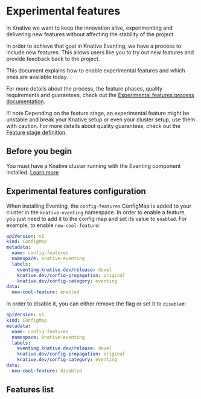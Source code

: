 # Experimental features

In Knative we want to keep the innovation alive, experimenting and delivering new features without affecting the stability of the project.

In order to achieve that goal in Knative Eventing, we have a process to include new features.
This allows users like you to try out new features and provide feedback back to the project.

This document explains how to enable experimental features and which ones are available today.

For more details about the process, the feature phases, quality requirements and guarantees, check out the [Experimental features process documentation](https://github.com/knative/eventing/blob/main/docs/experimental-features.md).

!!! note
    Depending on the feature stage, an experimental feature might be unstable and break your Knative setup or even your cluster setup, use them with caution.
    For more details about quality guarantees, check out the [Feature stage definition](https://github.com/knative/eventing/blob/main/docs/experimental-features.md#stage-definition).

## Before you begin

You must have a Knative cluster running with the Eventing component installed. [Learn more](../../admin/install/)

## Experimental features configuration

When installing Eventing, the `config-features` ConfigMap is added to your cluster in the `knative-eventing` namespace.
In order to enable a feature, you just need to add it to the config map and set its value to `enabled`.
For example, to enable `new-cool-feature`:

```yaml
apiVersion: v1
kind: ConfigMap
metadata:
  name: config-features
  namespace: knative-eventing
  labels:
    eventing.knative.dev/release: devel
    knative.dev/config-propagation: original
    knative.dev/config-category: eventing
data:
  new-cool-feature: enabled
```

In order to disable it, you can either remove the flag or set it to `disabled`:

```yaml
apiVersion: v1
kind: ConfigMap
metadata:
  name: config-features
  namespace: knative-eventing
  labels:
    eventing.knative.dev/release: devel
    knative.dev/config-propagation: original
    knative.dev/config-category: eventing
data:
  new-cool-feature: disabled
```

## Features list

<!-- TODO there are no experimental features at the moment -->
